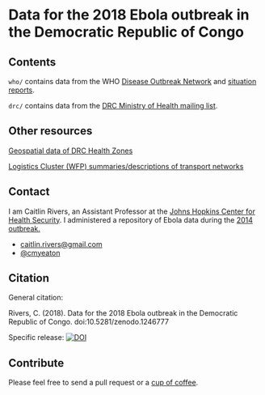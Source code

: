 # Data for the 2018 Ebola outbreak in the Democratic Republic of Congo

## Contents

`who/` contains data from the WHO [Disease Outbreak Network](http://www.who.int/csr/don/en/) and [situation reports](http://www.who.int/ebola/situation-reports/drc-2018/en/).

`drc/` contains data from the [DRC Ministry of Health mailing list](http://linkedin.us13.list-manage.com/subscribe?u=89e5755d2cca4840b1af93176&id=aedd23c530).

## Other resources

[Geospatial data of DRC Health Zones](https://data.humdata.org/dataset/dr-congo-health-0)

[Logistics Cluster (WFP) summaries/descriptions of transport networks](http://www.logcluster.org/ops/drc)


## Contact

I am Caitlin Rivers, an Assistant Professor at the [Johns Hopkins Center for Health Security](http://www.centerforhealthsecurity.org/). I administered a repository of Ebola data during the [2014 outbreak.](https://github.com/cmrivers/ebola)

- caitlin.rivers@gmail.com
- [@cmyeaton](https://twitter.com/cmyeaton)

## Citation

General citation: 

Rivers, C. (2018). Data for the 2018 Ebola outbreak in the Democratic Republic of Congo. doi:10.5281/zenodo.1246777

Specific release: [![DOI](https://zenodo.org/badge/133379468.svg)](https://zenodo.org/badge/latestdoi/133379468)

## Contribute

Please feel free to send a pull request or a [cup of coffee](https://ko-fi.com/cmrivers).

